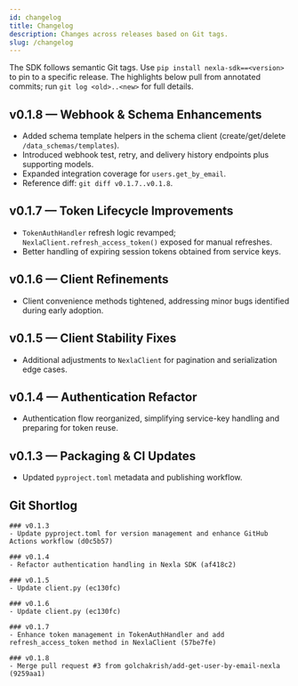 ```yaml
---
id: changelog
title: Changelog
description: Changes across releases based on Git tags.
slug: /changelog
---
```


The SDK follows semantic Git tags. Use `pip install nexla-sdk==<version>` to pin to a specific release. The highlights below pull from annotated commits; run `git log <old>..<new>` for full details.

## v0.1.8 — Webhook & Schema Enhancements
- Added schema template helpers in the schema client (create/get/delete `/data_schemas/templates`).
- Introduced webhook test, retry, and delivery history endpoints plus supporting models.
- Expanded integration coverage for `users.get_by_email`.
- Reference diff: `git diff v0.1.7..v0.1.8`.

## v0.1.7 — Token Lifecycle Improvements
- `TokenAuthHandler` refresh logic revamped; `NexlaClient.refresh_access_token()` exposed for manual refreshes.
- Better handling of expiring session tokens obtained from service keys.

## v0.1.6 — Client Refinements
- Client convenience methods tightened, addressing minor bugs identified during early adoption.

## v0.1.5 — Client Stability Fixes
- Additional adjustments to `NexlaClient` for pagination and serialization edge cases.

## v0.1.4 — Authentication Refactor
- Authentication flow reorganized, simplifying service-key handling and preparing for token reuse.

## v0.1.3 — Packaging & CI Updates
- Updated `pyproject.toml` metadata and publishing workflow.

## Git Shortlog

```text
### v0.1.3
- Update pyproject.toml for version management and enhance GitHub Actions workflow (d0c5b57)

### v0.1.4
- Refactor authentication handling in Nexla SDK (af418c2)

### v0.1.5
- Update client.py (ec130fc)

### v0.1.6
- Update client.py (ec130fc)

### v0.1.7
- Enhance token management in TokenAuthHandler and add refresh_access_token method in NexlaClient (57be7fe)

### v0.1.8
- Merge pull request #3 from golchakrish/add-get-user-by-email-nexla (9259aa1)
```
